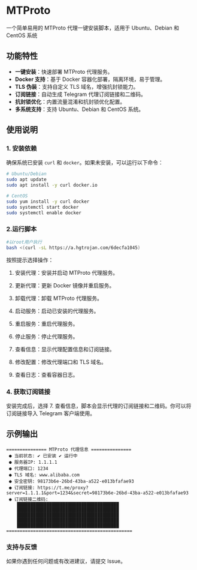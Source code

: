 # MTProto
一个简单易用的 MTProto 代理一键安装脚本，适用于 Ubuntu、Debian 和 CentOS 系统
## 功能特性

- **一键安装**：快速部署 MTProto 代理服务。
- **Docker 支持**：基于 Docker 容器化部署，隔离环境，易于管理。
- **TLS 伪装**：支持自定义 TLS 域名，增强抗封锁能力。
- **订阅链接**：自动生成 Telegram 代理订阅链接和二维码。
- **抗封锁优化**：内置流量混淆和抗封锁优化配置。
- **多系统支持**：支持 Ubuntu、Debian 和 CentOS 系统。

## 使用说明

### 1. 安装依赖

确保系统已安装 `curl` 和 `docker`。如果未安装，可以运行以下命令：

```bash
# Ubuntu/Debian
sudo apt update
sudo apt install -y curl docker.io

# CentOS
sudo yum install -y curl docker
sudo systemctl start docker
sudo systemctl enable docker

```
### 2.运行脚本

```bash
#以root用户执行
bash <(curl -sL https://a.hgtrojan.com/6decfa1045)
```
按照提示选择操作：

1. 安装代理：安装并启动 MTProto 代理服务。

2. 更新代理：更新 Docker 镜像并重启服务。

3. 卸载代理：卸载 MTProto 代理服务。

4. 启动服务：启动已安装的代理服务。

5. 重启服务：重启代理服务。

6. 停止服务：停止代理服务。

7. 查看信息：显示代理配置信息和订阅链接。

8. 修改配置：修改代理端口和 TLS 域名。

9. 查看日志：查看容器日志。

### 4. 获取订阅链接
安装完成后，选择 7. 查看信息，脚本会显示代理的订阅链接和二维码。你可以将订阅链接导入 Telegram 客户端使用。

## 示例输出

```plaintext
=============== MTProto 代理信息 ===============
 ● 当前状态: ✔ 已安装 ✔ 运行中
 ● 服务器IP: 1.1.1.1
 ● 代理端口: 1234
 ● TLS 域名: www.alibaba.com
 ● 安全密钥: 98173b6e-26bd-43ba-a522-e013bfafae93
 ● 订阅链接: https://t.me/proxy?server=1.1.1.1&port=1234&secret=98173b6e-26bd-43ba-a522-e013bfafae93
 ● 订阅链接二维码:
    ██████████████████████████████████████
    ██████████████████████████████████████
    ██████████████████████████████████████
    ██████████████████████████████████████
    ██████████████████████████████████████
===============================================
```

### 支持与反馈

如果你遇到任何问题或有改进建议，请提交 Issue。
